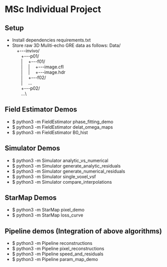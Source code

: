 # MSc Individual Project

## Setup

-   Install dependencies requirements.txt
-   Store raw 3D Muliti-echo GRE data as follows:
    Data/\
    &emsp;+---invivo/\
    &emsp;&emsp;+---p01/\
    &emsp;&emsp;| &emsp;+---f01/\
    &emsp;&emsp;| &emsp;| &emsp;+---image.cfl\
    &emsp;&emsp;| &emsp;| &emsp;+---image.hdr\
    &emsp;&emsp;| &emsp;+---f02/\
    &emsp;&emsp;| &emsp;...\
    &emsp;&emsp;+---p02/\
    &emsp;&emsp;...\

## Field Estimator Demos

-   $ python3 -m FieldEstimator phase_fitting_demo
-   $ python3 -m FieldEstimator delat_omega_maps
-   $ python3 -m FieldEstimator B0_hist

## Simulator Demos

-   $ python3 -m Simulator analytic_vs_numerical
-   $ python3 -m Simulator generate_analytic_residuals
-   $ python3 -m Simulator generate_numerical_residuals
-   $ python3 -m Simulator single_voxel_vsf
-   $ python3 -m Simulator compare_interpolations

## StarMap Demos

-   $ python3 -m StarMap pixel_demo
-   $ python3 -m StarMap loss_curve

## Pipeline demos (Integration of above algorithms)

-   $ python3 -m Pipeline reconstructions
-   $ python3 -m Pipeline pixel_reconstructions
-   $ python3 -m Pipeline speed_and_residuals
-   $ python3 -m Pipeline param_map_demo
